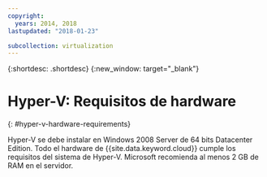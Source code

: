 ```yaml
---
copyright:
  years: 2014, 2018
lastupdated: "2018-01-23"

subcollection: virtualization
---
```

{:shortdesc: .shortdesc}
{:new_window: target="_blank"}

# Hyper-V: Requisitos de hardware
{: #hyper-v-hardware-requirements}

Hyper-V se debe instalar en Windows 2008 Server de 64 bits Datacenter Edition. Todo el hardware de {{site.data.keyword.cloud}} cumple los requisitos del sistema de Hyper-V. Microsoft recomienda al menos 2 GB de RAM en el servidor.
